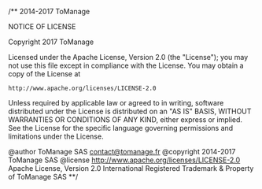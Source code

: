 /**
 2014-2017 ToManage

NOTICE OF LICENSE

Copyright 2017 ToManage

Licensed under the Apache License, Version 2.0 (the "License");
you may not use this file except in compliance with the License.
You may obtain a copy of the License at

    http://www.apache.org/licenses/LICENSE-2.0

Unless required by applicable law or agreed to in writing, software
distributed under the License is distributed on an "AS IS" BASIS,
WITHOUT WARRANTIES OR CONDITIONS OF ANY KIND, either express or implied.
See the License for the specific language governing permissions and
limitations under the License.

@author    ToManage SAS <contact@tomanage.fr>
@copyright 2014-2017 ToManage SAS
@license   http://www.apache.org/licenses/LICENSE-2.0 Apache License, Version 2.0
International Registered Trademark & Property of ToManage SAS
**/


